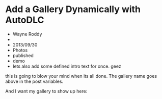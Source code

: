 # Add a Gallery Dynamically with AutoDLC
- Wayne Roddy
- 
- 2013/09/30
- Photos
- published
- demo
- lets also add some defined intro text for once. geez

this is going to blow your mind when its all done. The gallery name goes above in the post variables.

And I want my gallery to show up here:

<div id="autoDLC"></div>

